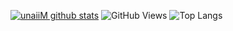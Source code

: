 [![unaiiM github stats](https://github-readme-stats.vercel.app/api?username=unaiiM&theme=gotham&show_icons=true)](https://github.com/anuraghazra/github-readme-stats)
![GitHub Views](https://komarev.com/ghpvc/?username=unaiiM&color=2A3F36)
![Top Langs](https://github-readme-stats.vercel.app/api/top-langs/?username=unaiiM&hide=html,css,smali,makefile,dogescript&langs_count=10)
